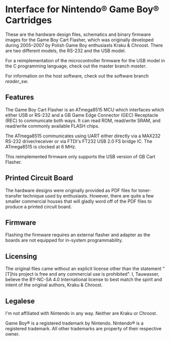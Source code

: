 # Interface for Nintendo® Game Boy® Cartridges

These are the hardware design files, schematics and binary firmware images for the Game Boy Cart Flasher,
which was originally developed during 2005–2007 by Polish Game Boy enthusiasts Kraku & Chroost.
There are two different models, the RS-232 and the USB model.

For a reimplementation of the microcontroller firmware for the USB model in the C programming language,
check out the master branch *master*.

For information on the host software, check out the software branch *reader_sw*. 

## Features

The Game Boy Cart Flasher is an ATmega8515 MCU which interfaces which either USB or RS-232 and a
GB Game Edge Connector (GEC) Receptacle (REC) to communicate both ways. It can read ROM, read/write 
SRAM, and read/write commonly available FLASH chips.

The ATmega8515 communicates using UART either directly via a MAX232 RS-232 driver/receiver or via 
FTDI's FT232 USB 2.0 FS bridge IC. The ATmega8515 is clocked at 6 MHz.

This reimplemented firmware only supports the USB version of GB Cart Flasher.

## Printed Circuit Board

The hardware designs were originally provided as PDF files for toner-transfer technique used by enthusiasts.
However, there are quite a few smaller commercial houses that will gladly word off of the PDF files to
produce a printed circuit board.

## Firmware

Flashing the firmware requires an external flasher and adapter as the boards are not equipped for
in-system programmability.

## Licensing

The original files came without an explicit license other than the statement "[T]his project is free 
and any commercial use is prohibited". I, Tauwasser, believe the BY-NC-SA 4.0 International license 
to best match the spirit and intent of the original authors, Kraku & Chroost.

## Legalese

I'm not affiliated with Nintendo in any way. Neither are Kraku or Chroost.

Game Boy® is a registered trademark by Nintendo. Nintendo® is a registered trademark.
All other trademarks are property of their respective owner.
